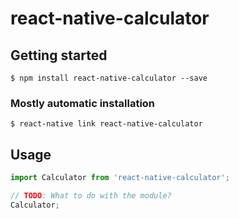 # react-native-calculator

## Getting started

`$ npm install react-native-calculator --save`

### Mostly automatic installation

`$ react-native link react-native-calculator`

## Usage
```javascript
import Calculator from 'react-native-calculator';

// TODO: What to do with the module?
Calculator;
```
